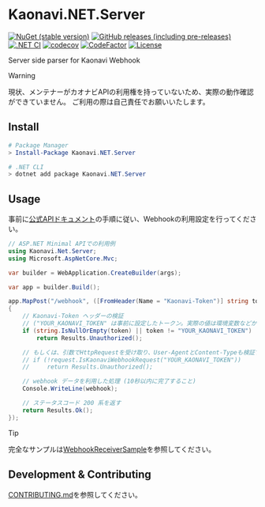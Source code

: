 # Kaonavi.NET.Server

[![NuGet (stable version)](https://img.shields.io/nuget/v/Kaonavi.NET.Server?logo=nuget)](https://www.nuget.org/packages/Kaonavi.NET.Server/)
[![GitHub releases (including pre-releases)](https://img.shields.io/github/v/release/nogic1008/Kaonavi.NET?include_prereleases&sort=semver)](https://github.com/nogic1008/Kaonavi.NET/releases)
[![.NET CI](https://github.com/nogic1008/Kaonavi.NET/actions/workflows/dotnet.yml/badge.svg)](https://github.com/nogic1008/Kaonavi.NET/actions/workflows/dotnet.yml)
[![codecov](https://codecov.io/gh/nogic1008/Kaonavi.NET/branch/main/graph/badge.svg?token=DK9S9TJtgj)](https://codecov.io/gh/nogic1008/Kaonavi.NET)
[![CodeFactor](https://www.codefactor.io/repository/github/nogic1008/Kaonavi.NET/badge)](https://www.codefactor.io/repository/github/nogic1008/Kaonavi.NET)
[![License](https://img.shields.io/github/license/nogic1008/Kaonavi.NET)](https://github.com/nogic1008/Kaonavi.NET/blob/main/LICENSE)

Server side parser for Kaonavi Webhook

> [!WARNING]
> 現状、メンテナーがカオナビAPIの利用権を持っていないため、実際の動作確認ができていません。
> ご利用の際は自己責任でお願いいたします。

## Install

```powershell
# Package Manager
> Install-Package Kaonavi.NET.Server

# .NET CLI
> dotnet add package Kaonavi.NET.Server
```

## Usage

事前に[公式APIドキュメント](https://developer.kaonavi.jp/api/v2.0/index.html#section/Webhookb)の手順に従い、Webhookの利用設定を行ってください。

```csharp
// ASP.NET Minimal APIでの利用例
using Kaonavi.Net.Server;
using Microsoft.AspNetCore.Mvc;

var builder = WebApplication.CreateBuilder(args);

var app = builder.Build();

app.MapPost("/webhook", ([FromHeader(Name = "Kaonavi-Token")] string token, KaonaviWebhook webhook) =>
{
    // Kaonavi-Token ヘッダーの検証
    // ("YOUR_KAONAVI_TOKEN" は事前に設定したトークン。実際の値は環境変数などから取得することを推奨)
    if (string.IsNullOrEmpty(token) || token != "YOUR_KAONAVI_TOKEN")
        return Results.Unauthorized();

    // もしくは、引数でHttpRequestを受け取り、User-AgentとContent-Typeも検証する
    // if (!request.IsKaonaviWebhookRequest("YOUR_KAONAVI_TOKEN"))
    //     return Results.Unauthorized();

    // webhook データを利用した処理 (10秒以内に完了すること)
    Console.WriteLine(webhook);

    // ステータスコード 200 系を返す
    return Results.Ok();
});
```

> [!TIP]
> 完全なサンプルは[WebhookReceiverSample](https://github.com/nogic1008/Kaonavi.NET/tree/main/sandbox/WebhookReceiverSample)を参照してください。

## Development & Contributing

[CONTRIBUTING.md](https://github.com/nogic1008/Kaonavi.NET/blob/main/CONTRIBUTING.md)を参照してください。
